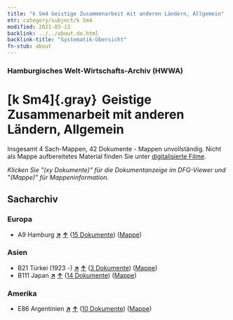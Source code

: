 ```yaml
---
title: "k Sm4 Geistige Zusammenarbeit mit anderen Ländern, Allgemein"
etr: category/subject/k Sm4
modified: 2021-03-13
backlink: ../../about.de.html
backlink-title: "Systematik-Übersicht"
fn-stub: about
---
```


### Hamburgisches Welt-Wirtschafts-Archiv (HWWA)
# [k Sm4]{.gray}&#8201; Geistige Zusammenarbeit mit anderen Ländern, Allgemein&#160; 




Insgesamt 4 Sach-Mappen, 42 Dokumente - Mappen unvollständig.
Nicht als Mappe aufbereitetes Material finden Sie unter [digitalisierte Filme](/film/h1_sh).

_Klicken Sie "(xy Dokumente)" für die Dokumentanzeige im DFG-Viewer und "(Mappe)" für Mappeninformation._

## Sacharchiv




### Europa

- A9 Hamburg [**&nearr;**](../../../geo/i/140905/about.de.html "Hamburg (alle Mappen)") [**&uarr;**](../../../geo/about.de.html#A9 "Ländersystematik") (<a href="https://pm20.zbw.eu/dfgview/sh/140905,144755" title="über: Hamburg : Geistige Zusammenarbeit mit anderen Ländern, Allgemein" target="_blank">15 Dokumente</a>) ([Mappe](http://purl.org/pressemappe20/folder/sh/140905,144755))

### Asien

- B21 Türkei (1923 -) [**&nearr;**](../../../geo/i/141111/about.de.html "Türkei (1923 -) (alle Mappen)") [**&uarr;**](../../../geo/about.de.html#B21 "Ländersystematik") (<a href="https://pm20.zbw.eu/dfgview/sh/141111,144755" title="über: Türkei (1923 -) : Geistige Zusammenarbeit mit anderen Ländern, Allgemein" target="_blank">3 Dokumente</a>) ([Mappe](http://purl.org/pressemappe20/folder/sh/141111,144755))
- B111 Japan [**&nearr;**](../../../geo/i/141272/about.de.html "Japan (alle Mappen)") [**&uarr;**](../../../geo/about.de.html#B111 "Ländersystematik") (<a href="https://pm20.zbw.eu/dfgview/sh/141272,144755" title="über: Japan : Geistige Zusammenarbeit mit anderen Ländern, Allgemein" target="_blank">14 Dokumente</a>) ([Mappe](http://purl.org/pressemappe20/folder/sh/141272,144755))

### Amerika

- E86 Argentinien [**&nearr;**](../../../geo/i/141692/about.de.html "Argentinien (alle Mappen)") [**&uarr;**](../../../geo/about.de.html#E86 "Ländersystematik") (<a href="https://pm20.zbw.eu/dfgview/sh/141692,144755" title="über: Argentinien : Geistige Zusammenarbeit mit anderen Ländern, Allgemein" target="_blank">10 Dokumente</a>) ([Mappe](http://purl.org/pressemappe20/folder/sh/141692,144755))



